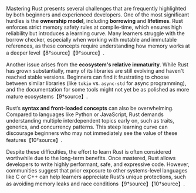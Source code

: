 Mastering Rust presents several challenges that are frequently highlighted by both beginners and experienced developers. One of the most significant hurdles is the **ownership model**, including **borrowing** and **lifetimes**. Rust enforces strict memory safety rules at compile-time, which ensures high reliability but introduces a learning curve. Many learners struggle with the borrow checker, especially when working with mutable and immutable references, as these concepts require understanding how memory works at a deeper level【8†source】【9†source】.

Another issue arises from the **ecosystem's relative immaturity**. While Rust has grown substantially, many of its libraries are still evolving and haven't reached stable versions. Beginners can find it frustrating to choose between similar libraries (like `tokio` vs. `async-std` for async programming), and the documentation for some tools might not yet be as polished as more mature ecosystems【9†source】.

Rust’s **syntax and front-loaded concepts** can also be overwhelming. Compared to languages like Python or JavaScript, Rust demands understanding multiple interdependent topics early on, such as traits, generics, and concurrency patterns. This steep learning curve can discourage beginners who may not immediately see the value of these features【10†source】.

Despite these difficulties, the effort to learn Rust is often considered worthwhile due to the long-term benefits. Once mastered, Rust allows developers to write highly performant, safe, and expressive code. However, communities suggest that prior exposure to other systems-level languages like C or C++ can help learners appreciate Rust’s unique protections, such as avoiding memory leaks and race conditions【9†source】【10†source】.
